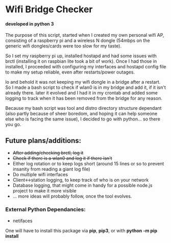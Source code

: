 # Wifi Bridge Checker
#### developed in python 3
The purpose of this script, started when I created my own personal wifi AP, consisting of a raspberry pi and a wireless N dongle (54mbps on the generic wifi dongles/cards were too slow for my taste).

So I set my raspberry pi up, installed hostapd and had some issues with brctl (installing it on raspbian lite took a bit of work). 
Once I had those in installed, I proceeded with configuring my interfaces and hostapd config file to make my setup reliable, even after restarts/power outages.

lo and behold it was not keeping my wifi dongle in a bridge after a restart. So I made a bash script to check if wlan0 is in my bridge and add it, if it isn't already there. 
later it evolved and I had it in my crontab and added some logging to track when it has been removed from the bridge for any reason.

Because my bash script was tool and distro directory structure dependant (also partly because of sheer boredom, and hoping it can help someone else who is facing the same issue), I decided to go with python... so there you go.

## Future plans/additions:
* ~~After adding/checking brctl, log it~~
* ~~Check if there is a wlan0 and log it if there isn't~~
* Either log rotation or to keep logs short (around 15 lines or so to prevent insanity from reading a giant log file)
* Do multiple wifi interfaces
* Client<->station logging, to keep track of who is on your network
* Database logging, that might come in handy for a possible node.js project to make it more visible
* ... more ideas will probably follow, once the tool evolves.

### External Python Dependancies:
* netifaces

One will have to install this package via __pip__, __pip3__, or with __python -m pip install__
